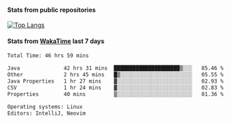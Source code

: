 #### Stats from public repositories

[![Top Langs](https://github-readme-stats.vercel.app/api/top-langs/?username=hyoghurt&layout=compact&exclude_repo=multiserver,docker_compose&langs_count=6)](https://github.com/anuraghazra/github-readme-stats)

#### Stats from [WakaTime](https://wakatime.com/@hyoghurt) last 7 days
<!--START_SECTION:waka-->

```txt
Total Time: 46 hrs 59 mins

Java              42 hrs 31 mins  █████████████████████▒░░░   85.46 %
Other             2 hrs 45 mins   █▒░░░░░░░░░░░░░░░░░░░░░░░   05.55 %
Java Properties   1 hr 27 mins    ▓░░░░░░░░░░░░░░░░░░░░░░░░   02.93 %
CSV               1 hr 24 mins    ▓░░░░░░░░░░░░░░░░░░░░░░░░   02.83 %
Properties        40 mins         ▒░░░░░░░░░░░░░░░░░░░░░░░░   01.36 %

Operating systems: Linux
Editors: IntelliJ, Neovim
```

<!--END_SECTION:waka-->
